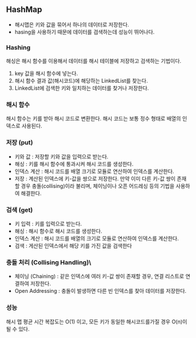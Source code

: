 ## HashMap

- 해시맵은 키와 값을 묶어서 하나의 데이터로 저장한다.
- hasing을 사용하기 때문에 데이터를 검색하는데 성능이 뛰어나다.

### Hashing

해싱은 해시 함수를 이용해서 데이터를 해시 테이블에 저장하고 검색하는 기법이다.

1. key 값을 해시 함수에 넣는다.
2. 해시 함수 결과 값(해시코드)에 해당하는 LinkedList를 찾는다.
3. LinkedList에 검색한 키와 일치하는 데이터를 찾거나 저장한다.

### 해시 함수

해시 함수는 키를 받아 해시 코드로 변환한다. 해시 코드는 보통 정수 형태로 배열의 인덱스로 사용된다.

### 저장 (put)

- 키와 값 : 저장할 키와 값을 입력으로 받는다.
- 해싱 : 키를 해시 함수에 통과시켜 해시 코드를 생성한다.
- 인덱스 계산 : 해시 코드를 배열 크기로 모듈로 연산하여 인덱스를 계산한다.
- 저장 : 계산된 인덱스에 키-값을 쌍으로 저장한다. 만약 이미 다른 키-값 쌍이 존재할 경우 충돌(collising)이라 불리며, 체이닝이나 오픈 어드레싱 등의 기법을 사용하여 해결한다.

### 검색 (get)

 - 키 입력 : 키를 입력으로 받는다.
 - 해싱 : 해시 함수로 해시 코드를 생성한다.
 - 인덱스 계산 : 해시 코드를 배열의 크기로 모듈로 연산하여 인덱스를 계산한다.
 - 검색 : 게산된 인덱스에서 해당 키를 가진 값을 검색한다

### 충돌 처리 (Collising Handling)\

- 체이닝 (Chaining) : 같은 인덱스에 여러 키-값 쌍이 존재할 경우, 연결 리스트로 연결하여 저장한다.
- Open Addressing : 충돌이 발생하면 다른 빈 인덱스를 찾아 데이터를 저장한다.

### 성능

해시 맵 평균 시간 복잡도는 O(1) 이고, 모든 키가 동일한 해시코드를가질 경우 O(n)이 될 수 있다.

